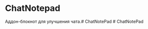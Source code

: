 # ChatNotepad

Аддон-блокнот для улучшения чата.#   C h a t N o t e P a d 
 
 #   C h a t N o t e P a d 
 
 